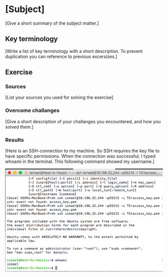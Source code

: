 # [Subject]
[Give a short summary of the subject matter.]

## Key terminology
[Write a list of key terminology with a short description. To prevent duplication you can reference to previous excersizes.]

## Exercise
### Sources
[List your sources you used for solving the exercise]

### Overcome challanges
[Give a short description of your challanges you encountered, and how you solved them.]

### Results
[Here is  an SSH-connection to my machine. So SSH requires the key file to have specific permissions.
When the connection was successful, I typed whoami in the terminal. This following command  showed my username.]

![screenshot of powershell](https://github.com/yismailmo/TechGrounds-cloud8-cloud8-yismailmo/blob/main/00_includes/Linux01%20user-login.png)